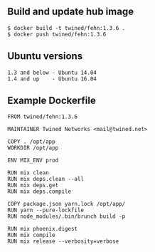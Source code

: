 ## Build and update hub image

```
$ docker build -t twined/fehn:1.3.6 .
$ docker push twined/fehn:1.3.6
```

## Ubuntu versions

```
1.3 and below - Ubuntu 14.04
1.4 and up    - Ubuntu 16.04
```

## Example Dockerfile

```
FROM twined/fehn:1.3.6

MAINTAINER Twined Networks <mail@twined.net>

COPY . /opt/app
WORKDIR /opt/app

ENV MIX_ENV prod

RUN mix clean
RUN mix deps.clean --all
RUN mix deps.get
RUN mix deps.compile

COPY package.json yarn.lock /opt/app/
RUN yarn --pure-lockfile
RUN node_modules/.bin/brunch build -p

RUN mix phoenix.digest
RUN mix compile
RUN mix release --verbosity=verbose
```
